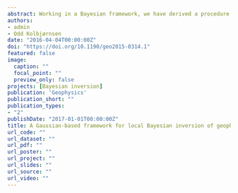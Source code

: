 ```yaml
---
abstract: Working in a Bayesian framework, we have derived a procedure for inverting rock properties based on geophysical data. The purpose was to arrive at a widely applicable and general procedure in which few and weak assumptions are required for application to various inverse problems within the geophysical industry. Our Bayesian statistical approach combines sampling-based techniques and Gaussian approximations to assess local approximations to quantities related to the posterior distribution of rock properties. These approximated quantities define the Bayesian inversion. A conceptual advantage of our approach is that there are few restrictions on the initial model, allowing realistic statistical models to be approximated directly. The methodology is easily parallelized and offers a range of procedures, which gives a trade-off between inversion speed and accuracy. We have tested the approach in a monitoring setting using seismic amplitudes by evaluating a synthetic case and real data from the Sleipner CO2 injection project. For the synthetic case, the inversion results correspond well with the rock properties used to generate the data and the posterior distribution derived using an MCMC approach. We also found improved accuracy compared with a frequently used Gaussian inversion approach. In the real data case, we clearly identified high-saturation layers present in previous qualitative interpretations.
authors:
- admin
- Odd Kolbjørnsen
date: "2016-04-04T00:00:00Z"
doi: "https://doi.org/10.1190/geo2015-0314.1"
featured: false
image:
  caption: ""
  focal_point: ""
  preview_only: false
projects: [Bayesian inversion]
publication: 'Geophysics'
publication_short: ""
publication_types:
- "2"
publishDate: "2017-01-01T00:00:00Z"
title: A Gaussian-based framework for local Bayesian inversion of geophysical data to rock properties
url_code: ""
url_dataset: ""
url_pdf: ""
url_poster: ""
url_project: ""
url_slides: ""
url_source: ""
url_video: ""
---
```

